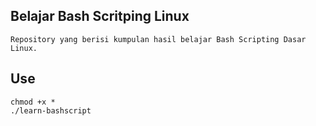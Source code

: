 ## Belajar Bash Scritping Linux

```
Repository yang berisi kumpulan hasil belajar Bash Scripting Dasar Linux.
```

## Use

```
chmod +x *
./learn-bashscript
```